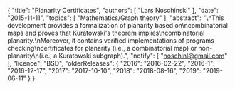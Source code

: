 {
    "title": "Planarity Certificates",
    "authors": [
        "Lars Noschinski"
    ],
    "date": "2015-11-11",
    "topics": [
        "Mathematics/Graph theory"
    ],
    "abstract": "\nThis development provides a formalization of planarity based on\ncombinatorial maps and proves that Kuratowski's theorem implies\ncombinatorial planarity.\nMoreover, it contains verified implementations of programs checking\ncertificates for planarity (i.e., a combinatorial map) or non-planarity\n(i.e., a Kuratowski subgraph).",
    "notify": [
        "noschinl@gmail.com"
    ],
    "licence": "BSD",
    "olderReleases": {
        "2016": "2016-02-22",
        "2016-1": "2016-12-17",
        "2017": "2017-10-10",
        "2018": "2018-08-16",
        "2019": "2019-06-11"
    }
}